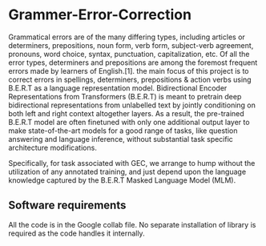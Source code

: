 # Grammer-Error-Correction

Grammatical errors are of the many differing types, including articles or determiners, prepositions, noun form, verb form, subject-verb agreement, pronouns, word choice, syntax, punctuation, capitalization, etc. Of all the error types, determiners and prepositions are among the foremost frequent errors made by learners of English.[1]. the main focus of this project is to correct errors in spellings, determiners, prepositions & action verbs using B.E.R.T as a language representation model. Bidirectional Encoder Representations from Transformers (B.E.R.T) is meant to pretrain deep bidirectional representations from unlabelled text by jointly conditioning on both left and right context altogether layers. As a result, the pre-trained B.E.R.T model are often finetuned with only one additional output layer to make state-of-the-art models for a good range of tasks, like question answering and language inference, without substantial task specific architecture modifications. 

Specifically, for task associated with GEC, we arrange to hump without the utilization of any annotated training, and just depend upon the language knowledge captured by the B.E.R.T Masked Language Model (MLM).

## Software requirements 
All the code is in the Google collab file.
No separate installation of library is required as the code handles it internally.
